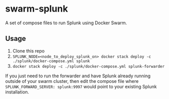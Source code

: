 # swarm-splunk

A set of compose files to run Splunk using Docker Swarm.

## Usage

1. Clone this repo
2. `SPLUNK_NODE=<node_to_deploy_splunk_on> docker stack deploy -c ./splunk/docker-compose.yml splunk`
3. `docker stack deploy -c ./splunk/docker-compose.yml splunk-forwarder`

If you just need to run the forwarder and have Splunk already running outside of your swarm cluster, then edit the compose file where `SPLUNK_FORWARD_SERVER: splunk:9997` would point to your existing Splunk installation.
